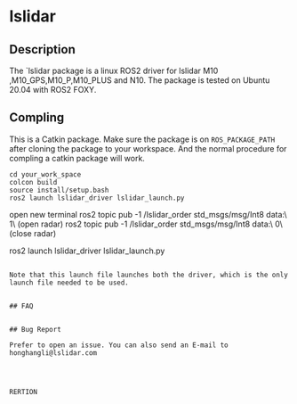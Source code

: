 # lslidar

## Description
The `lslidar package is a linux ROS2 driver for lslidar M10 ,M10_GPS,M10_P,M10_PLUS and N10.
The package is tested on Ubuntu 20.04 with ROS2 FOXY.

## Compling
This is a Catkin package. Make sure the package is on `ROS_PACKAGE_PATH` after cloning the package to your workspace. And the normal procedure for compling a catkin package will work.

```
cd your_work_space
colcon build
source install/setup.bash
ros2 launch lslidar_driver lslidar_launch.py
```
open new terminal
ros2 topic pub -1 /lslidar_order std_msgs/msg/Int8 data:\ 1\ 		(open radar)
ros2 topic pub -1 /lslidar_order std_msgs/msg/Int8 data:\ 0\ 		(close radar)





ros2 launch lslidar_driver lslidar_launch.py

```

Note that this launch file launches both the driver, which is the only launch file needed to be used.


## FAQ


## Bug Report

Prefer to open an issue. You can also send an E-mail to honghangli@lslidar.com




RERTION 



